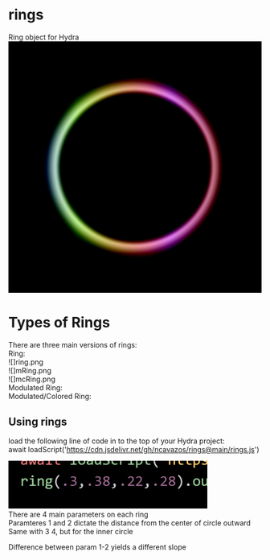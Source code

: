 # rings
Ring object for Hydra<br>
![](rings.png)</br>
# Types of Rings</br>
There are three main versions of rings:</br>
Ring:</br>
![]ring.png</br>
![]mRing.png</br>
![]mcRing.png</br>
Modulated Ring:</br>
Modulated/Colored Ring:</br>
## Using rings</br>
load the following line of code in to the top of your Hydra project:</br>
await loadScript('https://cdn.jsdelivr.net/gh/ncavazos/rings@main/rings.js')

![](parameters.png)</br>
There are 4 main parameters on each ring</br>
Paramteres 1 and 2 dictate the distance from the center of circle outward</br>
Same with 3 4, but for the inner circle</br>

Difference between param 1-2 yields a different slope
